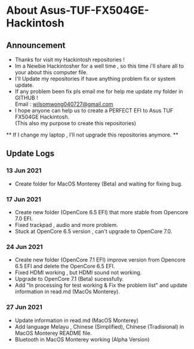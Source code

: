 # About Asus-TUF-FX504GE-Hackintosh 
## Announcement
- Thanks for visit my Hackintosh repositories !
- Im a Newbie Hackintosher for a well time , so this time i'll share all to your about this computer file.
- I'll Update my repositories if have anything problem fix or system update.
- If any problem been fix pls email me for help me update my folder in GITHUB !                           
  Email : wilsomwong040727@gmail.com
- I hope anyone can help us to create a PERFECT EFI to Asus TUF FX504GE Hackintosh.                           
  (This also my purpose to create this repositories)

** If I change my laptop , I'll not upgrade this repositories anymore. **

## Update Logs
### 13 Jun 2021
- Create folder for MacOS Monterey (Beta) and waiting for fixing bug.
### 17 Jun 2021
- Create new folder (OpenCore 6.5 EFI) that more stable from Opencore 7.0 EFI.
- Fixed trackpad , audio and more problem.
- Stuck at OpenCore 6.5 version , can't upgrade to OpenCore 7.0.
### 24 Jun 2021
- Create new folder (OpenCore 7.1 EFI) improve version from Opencore 6.5 EFI and delete the OpenCore 6.5 EFI.
- Fixed HDMI working , but HDMI sound not working. 
- Upgrade to OpenCore 7.1 (Beta) sucessfully.
- Add "In processing for test working & Fix the problem list" and update information in read.md (MacOs Monterey).
### 27 Jun 2021
- Update information in read.md (MacOS Monterey)
- Add language Melayu , Chinese (Simplified), Chinese (Tradisional) in MacOS Monterey README file.
- Bluetooth in MacOS Monterey working (Alpha Version)
